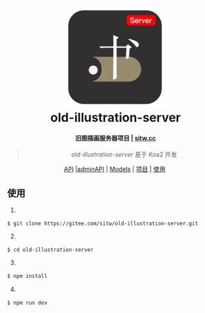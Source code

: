 <h1 align="center">
  <a href="https://sitw.cc"><img src="/src/public/images/old-illustration-server.svg" width="250"/></a>
  <br>
  old-illustration-server
</h1>
<h4 align="center">旧图插画服务器项目 | <a href="https://sitw.cc" target="_blank">sitw.cc</a></h4>
<blockquote align="center">
  <em>old-illustration-server</em> 基于 Koa2 开发
</blockquote>
<p align="center">
  <a href="/docs/API.md">API</a>&nbsp;|<a href="/docs/adminAPI.md">adminAPI</a>&nbsp;|&nbsp;<a href="/docs/models.md">Models</a>&nbsp;|&nbsp;<a href="https://gitee.com/sitw/old-illustration">项目</a>&nbsp;|&nbsp;<a href="#使用">使用</a>&nbsp;
</p>

## 使用
1. 
```git
$ git clone https://gitee.com/sitw/old-illustration-server.git
```
2. 
```git
$ cd old-illustration-server
```
3. 
```bash
$ npm install 
```
4. 
```
$ npm run dev 
```